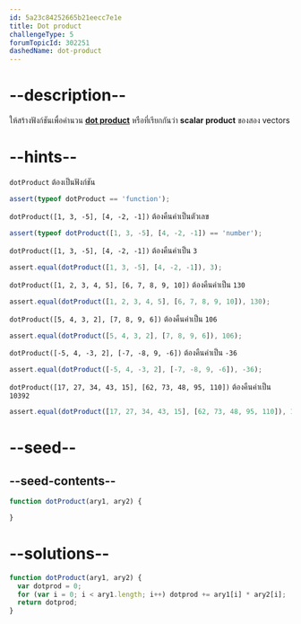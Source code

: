 ```yaml
---
id: 5a23c84252665b21eecc7e1e
title: Dot product
challengeType: 5
forumTopicId: 302251
dashedName: dot-product
---
```


# --description--

ให้สร้างฟังก์ชันเพื่อคำนวน **[dot product](<https://en.wikipedia.org/wiki/Dot product>)** หรือที่เรียกกันว่า **scalar product** ของสอง vectors

# --hints--

`dotProduct` ต้องเป็นฟังก์ชัน

```js
assert(typeof dotProduct == 'function');
```

`dotProduct([1, 3, -5], [4, -2, -1])` ต้องคืนค่าเป็นตัวเลข

```js
assert(typeof dotProduct([1, 3, -5], [4, -2, -1]) == 'number');
```

`dotProduct([1, 3, -5], [4, -2, -1])` ต้องคืนค่าเป็น `3`

```js
assert.equal(dotProduct([1, 3, -5], [4, -2, -1]), 3);
```

`dotProduct([1, 2, 3, 4, 5], [6, 7, 8, 9, 10])` ต้องคืนค่าเป็น `130`

```js
assert.equal(dotProduct([1, 2, 3, 4, 5], [6, 7, 8, 9, 10]), 130);
```

`dotProduct([5, 4, 3, 2], [7, 8, 9, 6])` ต้องคืนค่าเป็น `106`

```js
assert.equal(dotProduct([5, 4, 3, 2], [7, 8, 9, 6]), 106);
```

`dotProduct([-5, 4, -3, 2], [-7, -8, 9, -6])` ต้องคืนค่าเป็น `-36`

```js
assert.equal(dotProduct([-5, 4, -3, 2], [-7, -8, 9, -6]), -36);
```

`dotProduct([17, 27, 34, 43, 15], [62, 73, 48, 95, 110])` ต้องคืนค่าเป็น `10392`

```js
assert.equal(dotProduct([17, 27, 34, 43, 15], [62, 73, 48, 95, 110]), 10392);
```

# --seed--

## --seed-contents--

```js
function dotProduct(ary1, ary2) {

}
```

# --solutions--

```js
function dotProduct(ary1, ary2) {
  var dotprod = 0;
  for (var i = 0; i < ary1.length; i++) dotprod += ary1[i] * ary2[i];
  return dotprod;
}
```
